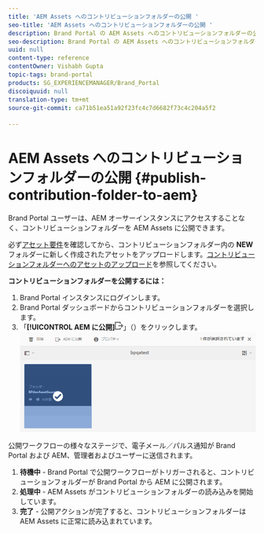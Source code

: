 ```yaml
---
title: 'AEM Assets へのコントリビューションフォルダーの公開 '
seo-title: 'AEM Assets へのコントリビューションフォルダーの公開 '
description: Brand Portal の AEM Assets へのコントリビューションフォルダーの公開について説明します。
seo-description: Brand Portal の AEM Assets へのコントリビューションフォルダーの公開について説明します。
uuid: null
content-type: reference
contentOwner: Vishabh Gupta
topic-tags: brand-portal
products: SG_EXPERIENCEMANAGER/Brand_Portal
discoiquuid: null
translation-type: tm+mt
source-git-commit: ca71b51ea51a92f23fc4c7d6682f73c4c204a5f2

---
```



# AEM Assets へのコントリビューションフォルダーの公開 {#publish-contribution-folder-to-aem}

Brand Portal ユーザーは、AEM オーサーインスタンスにアクセスすることなく、コントリビューションフォルダーを AEM Assets に公開できます。

必ず[アセット要件](brand-portal-download-asset-requirements.md)を確認してから、コントリビューションフォルダー内の **NEW** フォルダーに新しく作成されたアセットをアップロードします。[コントリビューションフォルダーへのアセットのアップロード](brand-portal-upload-assets-to-contribution-folder.md)を参照してください。

**コントリビューションフォルダーを公開するには：**

1. Brand Portal インスタンスにログインします。
1. Brand Portal ダッシュボードからコントリビューションフォルダーを選択します。
1. 「**[!UICONTROL AEM に公開]**![](assets/export.png)」（）をクリックします。
   ![](assets/publish-contribution-folder-to-aem.png)

公開ワークフローの様々なステージで、電子メール／パルス通知が Brand Portal および AEM、管理者およびユーザーに送信されます。
1. **待機中** - Brand Portal で公開ワークフローがトリガーされると、コントリビューションフォルダーが Brand Portal から AEM に公開されます。
1. **処理中** - AEM Assets がコントリビューションフォルダーの読み込みを開始しています。
1. **完了** - 公開アクションが完了すると、コントリビューションフォルダーは AEM Assets に正常に読み込まれています。


